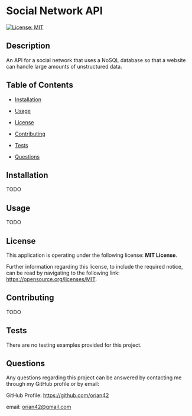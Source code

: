 # Social Network API
  
[![License: MIT](https://img.shields.io/badge/License-MIT-yellow.svg)](https://opensource.org/licenses/MIT)
  

## Description
  

An API for a social network that uses a NoSQL database so that a website can handle large amounts of unstructured data.
  

## Table of Contents
  

- [Installation](#installation)
  
- [Usage](#usage)
  
- [License](#license)
  
- [Contributing](#contributing)
  
- [Tests](#tests)
  
- [Questions](#questions)
  

## Installation
  

TODO
  

## Usage
  

TODO
  

## License
  

This application is operating under the following license: **MIT License**.  
  

Further information regarding this license, to include the required notice, can be read by navigating to the following link: https://opensource.org/licenses/MIT.
  

## Contributing
  

TODO
  

## Tests
  

There are no testing examples provided for this project.
  

## Questions
  

Any questions regarding this project can be answered by contacting me through my GitHub profile or by email:
  
GitHub Profile: https://github.com/orian42
  
email: orian42@gmail.com
